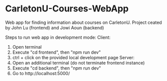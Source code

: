 # CarletonU-Courses-WebApp
 Web app for finding information about courses on CarletonU. Project ceated by John Lu (frontend) and Jowi Aoun (backend)

Steps to run web app in development mode:
Client:
1. Open terminal
2. Execute "cd frontend", then "npm run dev"
3. ctrl + click on the provided local development page
Server:
1. Open an additional terminal (do not terminate frontend instance)
2. Execute "cd backend", then "npm run dev"
3. Go to http://localhost:5000/